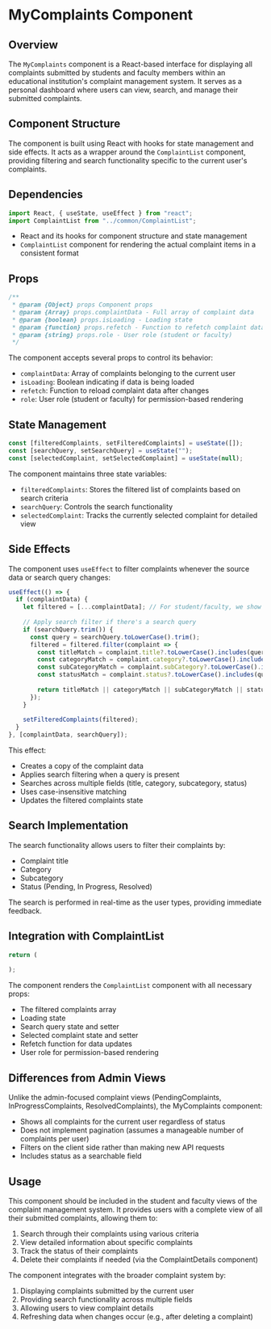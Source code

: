 #  MyComplaints Component 

## Overview

The `MyComplaints` component is a React-based interface for displaying all complaints submitted by students and faculty members within an educational institution's complaint management system. It serves as a personal dashboard where users can view, search, and manage their submitted complaints.

## Component Structure

The component is built using React with hooks for state management and side effects. It acts as a wrapper around the `ComplaintList` component, providing filtering and search functionality specific to the current user's complaints.

## Dependencies

```jsx
import React, { useState, useEffect } from "react";
import ComplaintList from "../common/ComplaintList";
```

- React and its hooks for component structure and state management
- `ComplaintList` component for rendering the actual complaint items in a consistent format

## Props

```jsx
/**
 * @param {Object} props Component props
 * @param {Array} props.complaintData - Full array of complaint data
 * @param {boolean} props.isLoading - Loading state
 * @param {function} props.refetch - Function to refetch complaint data
 * @param {string} props.role - User role (student or faculty)
 */
```

The component accepts several props to control its behavior:
- `complaintData`: Array of complaints belonging to the current user
- `isLoading`: Boolean indicating if data is being loaded
- `refetch`: Function to reload complaint data after changes
- `role`: User role (student or faculty) for permission-based rendering

## State Management

```jsx
const [filteredComplaints, setFilteredComplaints] = useState([]);
const [searchQuery, setSearchQuery] = useState("");
const [selectedComplaint, setSelectedComplaint] = useState(null);
```

The component maintains three state variables:
- `filteredComplaints`: Stores the filtered list of complaints based on search criteria
- `searchQuery`: Controls the search functionality
- `selectedComplaint`: Tracks the currently selected complaint for detailed view

## Side Effects

The component uses `useEffect` to filter complaints whenever the source data or search query changes:

```jsx
useEffect(() => {
  if (complaintData) {
    let filtered = [...complaintData]; // For student/faculty, we show all their complaints
    
    // Apply search filter if there's a search query
    if (searchQuery.trim()) {
      const query = searchQuery.toLowerCase().trim();
      filtered = filtered.filter(complaint => {
        const titleMatch = complaint.title?.toLowerCase().includes(query);
        const categoryMatch = complaint.category?.toLowerCase().includes(query);
        const subCategoryMatch = complaint.subCategory?.toLowerCase().includes(query);
        const statusMatch = complaint.status?.toLowerCase().includes(query);
        
        return titleMatch || categoryMatch || subCategoryMatch || statusMatch;
      });
    }
    
    setFilteredComplaints(filtered);
  }
}, [complaintData, searchQuery]);
```

This effect:
- Creates a copy of the complaint data
- Applies search filtering when a query is present
- Searches across multiple fields (title, category, subcategory, status)
- Uses case-insensitive matching
- Updates the filtered complaints state

## Search Implementation

The search functionality allows users to filter their complaints by:
- Complaint title
- Category
- Subcategory
- Status (Pending, In Progress, Resolved)

The search is performed in real-time as the user types, providing immediate feedback.

## Integration with ComplaintList

```jsx
return (
  
);
```

The component renders the `ComplaintList` component with all necessary props:
- The filtered complaints array
- Loading state
- Search query state and setter
- Selected complaint state and setter
- Refetch function for data updates
- User role for permission-based rendering

## Differences from Admin Views

Unlike the admin-focused complaint views (PendingComplaints, InProgressComplaints, ResolvedComplaints), the MyComplaints component:
- Shows all complaints for the current user regardless of status
- Does not implement pagination (assumes a manageable number of complaints per user)
- Filters on the client side rather than making new API requests
- Includes status as a searchable field

## Usage

This component should be included in the student and faculty views of the complaint management system. It provides users with a complete view of all their submitted complaints, allowing them to:
1. Search through their complaints using various criteria
2. View detailed information about specific complaints
3. Track the status of their complaints
4. Delete their complaints if needed (via the ComplaintDetails component)

The component integrates with the broader complaint system by:
1. Displaying complaints submitted by the current user
2. Providing search functionality across multiple fields
3. Allowing users to view complaint details
4. Refreshing data when changes occur (e.g., after deleting a complaint)
